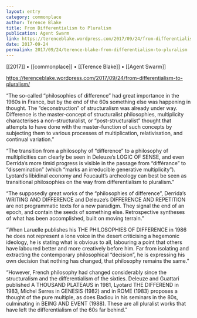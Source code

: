 ```yaml
---
layout: entry
category: commonplace
author: Terence Blake
title: From Differentialism to Pluralism
publication: Agent Swarm
link: https://terenceblake.wordpress.com/2017/09/24/from-differentialism-to-pluralism/
date: 2017-09-24
permalink: 2017/09/24/terence-blake-from-differentialism-to-pluralism
---
```


[[2017]] • [[commonplace]] • [[Terence Blake]] • [[Agent Swarm]] 

https://terenceblake.wordpress.com/2017/09/24/from-differentialism-to-pluralism/

“The so-called “philosophies of difference” had great importance in the 1960s in France, but by the end of the 60s something else was happening in thought. The “deconstruction” of structuralism was already under way. Difference is the master-concept of structuralist philosophies, multiplicity characterises a non-structuralist, or “post-structuralist” thought that attempts to have done with the master-function of such concepts by subjecting them to various processes of multiplication, relativisation, and continual variation.”

“The transition from a philosophy of “difference” to a philosophy of multiplicities can clearly be seen in Deleuze’s LOGIC OF SENSE, and even Derrida’s more timid progress is visible in the passage from “différance” to “dissemination” (which “marks an irreducible generative multiplicity”). Lyotard’s libidinal economy and Foucault’s archeology can best be seen as transitional philosophies on the way from differentialism to pluralism.”

“The supposedly great works of the “philosophies of difference”, Derrida’s WRITING AND DIFFERENCE and Deleuze’s DIFFERENCE AND REPETITION are not programmatic texts for a new paradigm. They signal the end of an epoch, and contain the seeds of something else. Retrospective syntheses of what has been accomplished, built on moving terrain.”

“When Laruelle publishes his THE PHILOSOPHIES OF DIFFERENCE in 1986 he does not represent a lone voice in the desert criticising a hegemonic ideology, he is stating what is obvious to all, labouring a point that others have laboured better and more creatively before him. Far from isolating and extracting the contemporary philosophical “decision”, he is expressing his own decision that nothing has changed, that philosophy remains the same.”

“However, French philosophy had changed considerably since the structuralism and the differentialism of the sixties. Deleuze and Guattari published A THOUSAND PLATEAUS in 1981, Lyotard THE DIFFEREND in 1983, Michel Serres in GENESIS (1982) and in ROME (1983) proposes a thought of the pure multiple, as does Badiou in his seminars in the 80s, culminating in BEING AND EVENT (1988). These are all pluralist works that have left the differentialism of the 60s far behind.”

